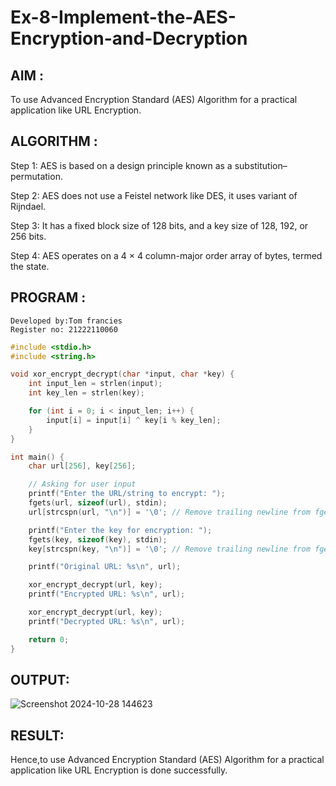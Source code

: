 # Ex-8-Implement-the-AES-Encryption-and-Decryption
## AIM :
To use Advanced Encryption Standard (AES) Algorithm for a practical application like URL Encryption.

## ALGORITHM :
Step 1: AES is based on a design principle known as a substitution–permutation.

Step 2: AES does not use a Feistel network like DES, it uses variant of Rijndael.

Step 3: It has a fixed block size of 128 bits, and a key size of 128, 192, or 256 bits.

Step 4: AES operates on a 4 × 4 column-major order array of bytes, termed the state.

## PROGRAM :
```
Developed by:Tom francies
Register no: 21222110060
```
```c
#include <stdio.h>
#include <string.h>

void xor_encrypt_decrypt(char *input, char *key) {
    int input_len = strlen(input);
    int key_len = strlen(key);

    for (int i = 0; i < input_len; i++) {
        input[i] = input[i] ^ key[i % key_len]; 
    }
}

int main() {
    char url[256], key[256];

    // Asking for user input
    printf("Enter the URL/string to encrypt: ");
    fgets(url, sizeof(url), stdin);
    url[strcspn(url, "\n")] = '\0'; // Remove trailing newline from fgets

    printf("Enter the key for encryption: ");
    fgets(key, sizeof(key), stdin);
    key[strcspn(key, "\n")] = '\0'; // Remove trailing newline from fgets

    printf("Original URL: %s\n", url);

    xor_encrypt_decrypt(url, key);
    printf("Encrypted URL: %s\n", url);

    xor_encrypt_decrypt(url, key);
    printf("Decrypted URL: %s\n", url);

    return 0;
}
```
## OUTPUT:
![Screenshot 2024-10-28 144623](https://github.com/user-attachments/assets/c768365e-4551-4d32-b5b5-1ddcf173e848)


## RESULT:
Hence,to use Advanced Encryption Standard (AES) Algorithm for a practical application like URL Encryption is done successfully.
